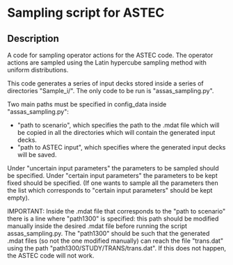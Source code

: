 # Sampling script for ASTEC

## Description

A code for sampling operator actions for the ASTEC code. The operator actions are sampled using the Latin hypercube sampling method with uniform distributions.

This code generates a series of input decks stored inside a series of directories "Sample_i/". The only code to be run is "assas_sampling.py".

Two main paths must be specified in config_data inside "assas_sampling.py":
- "path to scenario", which specifies the path to the .mdat file which will be copied in all the directories which will contain the generated input decks.
- "path to ASTEC input", which specifies where the generated input decks will be saved.

Under "uncertain input parameters" the parameters to be sampled should be specified.
Under "certain input parameters" the parameters to be kept fixed should be specified. (If one wants to sample all the parameters then the list which corresponds to "certain input parameters" should be kept empty).

IMPORTANT:
Inside the .mdat file that corresponds to the "path to scenario" there is a line where "path1300" is specified: this path should be modified manually inside the desired .mdat file before running the script assas_sampling.py. The "path1300" should be such that the generated .mdat files (so not the one modified manually) can reach the file "trans.dat" using the path "path1300/STUDY/TRANS/trans.dat". If this does not happen, the ASTEC code will not work.
